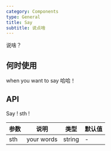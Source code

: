 ```yaml
---
category: Components
type: General
title: Say
subtitle: 说点啥
---
```


说啥？

## 何时使用

when you want to say 哈哈！

## API

Say ! sth !

| 参数 | 说明 | 类型 | 默认值 |
| --- | --- | --- | --- |
| sth | your words | string | - |
